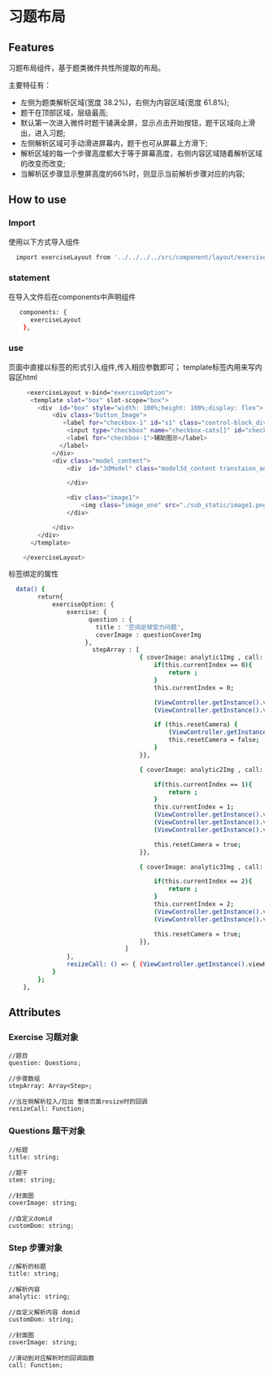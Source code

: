 # 习题布局

## Features

习题布局组件，基于题类微件共性所提取的布局。

主要特征有：

- 左侧为题类解析区域(宽度 38.2%)，右侧为内容区域(宽度 61.8%);
- 题干在顶部区域，层级最高;
- 默认第一次进入微件时题干铺满全屏，显示点击开始按钮，题干区域向上滑出，进入习题;
- 左侧解析区域可手动滑进屏幕内，题干也可从屏幕上方滑下;
- 解析区域的每一个步骤高度都大于等于屏幕高度，右侧内容区域随着解析区域的改变而改变;
- 当解析区步骤显示整屏高度的66%时，则显示当前解析步骤对应的内容;

<!-- ![习题组件](../images/xiti.gif) -->

## How to use

### Import

使用以下方式导入组件

```sh
  import exerciseLayout from '../../../../src/component/layout/exercise_layout.vue';
```

### statement

在导入文件后在components中声明组件

```sh
   components: {
      exerciseLayout
    },
```

### use

页面中直接以标签的形式引入组件,传入相应参数即可；
template标签内用来写内容区html

```sh
     <exerciseLayout v-bind="exerciseOption">
      <template slot="box" slot-scope="box">
        <div  id="box" style="width: 100%;height: 100%;display: flex">
            <div class="button_Image">
               <label for="checkbox-1" id="s1" class="control-block_div_border switch enableAnim" style="margin-top:10px;width: 200px;color:#000000">
                <input type="checkbox" name="checkbox-cats[]" id="checkbox-1" value="1" v-model="showImage" >
                <label for="checkbox-1">辅助图示</label>
              </label>
            </div>
            <div class="model_content">
                <div  id="3dModel" class="model3d_content transtaion_animation2" style="">

                </div>

                <div class="image1">
                    <img class="image_one" src="./sub_static/image1.png" style="" v-show="showImage"/>
                </div>

            </div>
        </div>
      </template>

    </exerciseLayout>
```

标签绑定的属性

```sh
  data() {
        return{
            exerciseOption: {
                exercise: {
                      question : {
                        title : '空间足球受力问题',
                        coverImage : questionCoverImg
                     },
                       stepArray : [
                                    { coverImage: analytic1Img , call: () => {
                                        if(this.currentIndex == 0){
                                            return ;
                                        }
                                        this.currentIndex = 0;

                                        (ViewController.getInstance().viewHandler as FootballViewHandler).gltf.hideObj();
                                        (ViewController.getInstance().viewHandler as FootballViewHandler).gltf.showObj3();

                                        if (this.resetCamera) {
                                            (ViewController.getInstance().viewHandler as FootballViewHandler).gltf.resetCamera();
                                            this.resetCamera = false;
                                        }
                                    }},

                                    { coverImage: analytic2Img , call: () => {

                                        if(this.currentIndex == 1){
                                            return ;
                                        }
                                        this.currentIndex = 1;
                                        (ViewController.getInstance().viewHandler as FootballViewHandler).gltf.hideObj();
                                        (ViewController.getInstance().viewHandler as FootballViewHandler).gltf.showObj1();
                                        (ViewController.getInstance().viewHandler as FootballViewHandler).gltf.showObj3();

                                        this.resetCamera = true;
                                    }},

                                    { coverImage: analytic3Img , call: () => {

                                        if(this.currentIndex == 2){
                                            return ;
                                        }
                                        this.currentIndex = 2;
                                        (ViewController.getInstance().viewHandler as FootballViewHandler).gltf.hideObj();
                                        (ViewController.getInstance().viewHandler as FootballViewHandler).gltf.showObj2();

                                        this.resetCamera = true;
                                    }},
                                ]
                },
                resizeCall: () => { (ViewController.getInstance().viewHandler as FootballViewHandler).moveDiv(); };
            }
        };
    },

```

## Attributes

### Exercise 习题对象

    //题目
    question: Questions;

    //步骤数组
    stepArray: Array<Step>;

    //当左侧解析拉入/拉出 整体页面resize时的回调
    resizeCall: Function;

### Questions  题干对象

    //标题
    title: string;

    //题干
    stem: string;

    //封面图
    coverImage: string;

    //自定义domid
    customDom: string;

### Step 步骤对象

    //解析的标题
    title: string;

    //解析内容
    analytic: string;

    //自定义解析内容 domid
    customDom: string;

    //封面图
    coverImage: string;

    //滑动到对应解析时的回调函数
    call: Function;